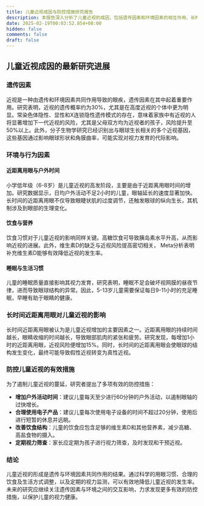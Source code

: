 ```yaml
---
title: 儿童近视成因与防控措施研究报告
description: 本报告深入分析了儿童近视的成因，包括遗传因素和环境因素的相互作用、长时间近距离用眼影响、以及相关的防控措施。结合最新的研究成果，提出了一些有效的预防策略和措施，以期减缓儿童近视的发生率。
date: 2025-02-19T00:03:52.854+08:00
hidden: false
comments: false
draft: false
---
```


## 儿童近视成因的最新研究进展

### **遗传因素**
近视是一种由遗传和环境因素共同作用导致的眼疾，遗传因素在其中起着重要作用。研究表明，近视的遗传概率约为30%，尤其是在高度近视的个体中更为明显。常染色体隐性、显性和X连锁隐性遗传模式的存在，意味着家族中有近视的人将显著增加下一代近视的风险，尤其是父母双方均为近视者的孩子，风险提升至50%以上。此外，分子生物学研究已经识别出与眼球生长相关的多个近视基因，这些基因通过影响眼球形状和角膜曲率，可能实现对视力发育的代际影响。

### **环境与行为因素**
#### **近距离用眼与户外时间**
小学低年级（6-8岁）是儿童近视的高发阶段，主要是由于近距离用眼时间的增加。研究数据显示，日均户外活动不足2小时的儿童，眼轴延长的速度显著加快。长时间的近距离用眼不仅导致眼睫状肌的过度调节，还触发眼球的纵向生长，其机制涉及到眼部的生理变化。

#### **饮食与营养**
饮食习惯对于儿童近视的影响同样关键。高糖饮食可导致胰岛素水平升高，从而影响近视的进展。此外，维生素D的缺乏与近视风险提高密切相关， Meta分析表明补充维生素D能够有效降低近视的发生率。

#### **睡眠与生活习惯**
儿童的睡眠质量直接影响其视力发育，研究表明，睡眠不足会破坏视网膜的昼夜节律，进而导致眼球结构的异常。因此，5-13岁儿童需要保证每日9-11小时的充足睡眠，早睡有助于眼睛的健康。

### **长时间近距离用眼对儿童近视的影响**
长时间近距离用眼被认为是儿童近视增加的主要因素之一。近距离用眼的持续时间越长，眼睛收缩的时间越长，导致眼部肌肉的紧张和疲劳。研究发现，每增加1小时的近距离用眼，近视风险便增加15%。同时，长时间的近距离用眼会使眼球的结构发生变化，最终可能导致假性近视转变为真性近视。

### **防控儿童近视的有效措施**
为了遏制儿童近视的蔓延，研究者提出了多项有效的防控措施：
- **增加户外活动时间**：建议儿童每天至少进行60分钟的户外活动，以遏制眼轴的过快增长。
- **合理使用电子产品**：建议儿童每次使用电子设备的时间不超过20分钟，使用后进行短暂的休息并远眺。
- **改善饮食结构**：儿童的饮食应包含足够的维生素D和其他营养素，减少高糖、高盐食物的摄入。
- **定期视力筛查**：家长应定期为孩子进行视力筛查，及时发现和干预近视。

### **结论**
儿童近视的形成是遗传与环境因素共同作用的结果。通过科学的用眼习惯、合理的饮食及生活方式调整，以及定期的视力监测，可以有效地降低儿童近视的发生率。未来的研究应继续关注遗传因素与环境之间的交互影响，力求发现更多有效的防控措施，以保护儿童的视力健康。
